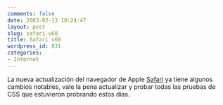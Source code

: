 ```yaml
---
comments: false
date: 2003-02-13 18:24:47
layout: post
slug: safari-v60
title: Safari v60
wordpress_id: 831
categories:
- Internet
---
```


La nueva actualización del navegador de Apple [Safari](http://www.apple.com/safari) ya tiene algunos cambios notables, vale la pena actualizar y probar todas las pruebas de CSS que estuvieron probrando estos días.




 
